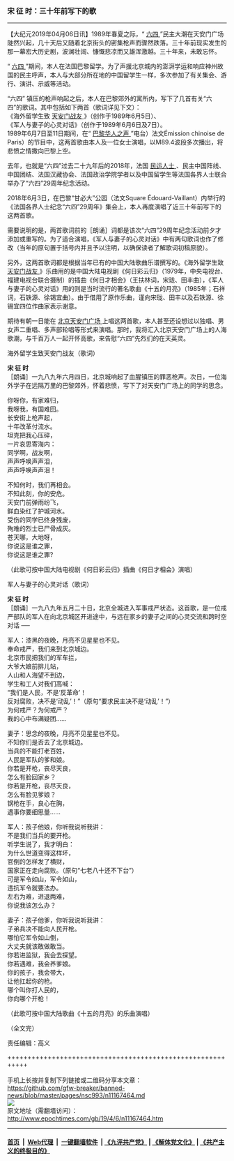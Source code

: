 ### 宋 征 时：三十年前写下的歌
------------------------

<p>
 【大纪元2019年04月06日讯】1989年春夏之际，“
 <a href="http://www.epochtimes.com/gb/tag/%E5%85%AD%E5%9B%9B.html">
  六四
 </a>
 ”民主大潮在天安门广场陡然兴起，几十天后又随着北京街头的密集枪声而骤然跌落。三十年前现实发生的那一幕宏大历史剧，波澜壮阔、慷慨悲凉而又雄浑激越。三十年来，未敢忘怀。
</p>
<p>
 “
 <a href="http://www.epochtimes.com/gb/tag/%E5%85%AD%E5%9B%9B.html">
  六四
 </a>
 ”期间，本人在法国巴黎留学。为了声援北京城内的澎湃学运和响应神州故国的民主呼声，本人与大部分所在地的中国留学生一样，多次参加了有关集会、游行、演讲、示威等活动。
</p>
<p>
 “六四” 镇压的枪声响起之后，本人在巴黎郊外的寓所内，写下了几首有关“六四”的歌词。其中包括如下两首（歌词详见下文）：
 <br/>
 《海外留学生致
 <a href="http://www.epochtimes.com/gb/tag/%E5%A4%A9%E5%AE%89%E9%97%A8%E6%88%98%E5%8F%8B.html">
  天安门战友
 </a>
 》（创作于1989年6月5日）、
 <br/>
 《军人与妻子的心灵对话》（创作于1989年6月6日及7日）。
 <br/>
 1989年6月7日至11日期间，在“
 <a href="http://www.epochtimes.com/gb/tag/%E5%B7%B4%E9%BB%8E%E5%8D%8E%E4%BA%BA%E4%B9%8B%E5%A3%B0.html">
  巴黎华人之声
 </a>
 ”电台）法文Émission chinoise de Paris）的节目中，这两首歌由本人及一位女士演唱，以M89.4波段多次播出，将悲愤之情撒向巴黎上空。
</p>
<p>
 去年，也就是“六四”过去二十九年后的2018年，法国
 <a href="http://www.epochtimes.com/gb/tag/%E6%B0%91%E8%BF%90%E4%BA%BA%E5%A3%AB.html">
  民运人士
 </a>
 、民主中国阵线、中国团结、法国汉藏协会、法国政治学院学者以及中国留学生等法国各界人士联合举办了“六四”29周年纪念活动。
</p>
<p>
 2018年6月3日，在巴黎“甘必大”公园（法文Square Édouard-Vaillant）内举行的《法国各界人士纪念“六四”29周年》集会上，本人再度演唱了近三十年前写下的这两首歌。
</p>
<p>
 需要说明的是，两首歌词前的［朗诵］词都是该次“六四”29周年纪念活动前夕才添加或重写的。为了适合演唱，《军人与妻子的心灵对话》中有两句歌词也作了修改（当年的原句置于括号内并且予以注明，以确保读者了解歌词初稿原貌）。
</p>
<p>
 另外，这两首歌词都是根据当年已有的中国大陆歌曲乐谱撰写的。《海外留学生致
 <a href="http://www.epochtimes.com/gb/tag/%E5%A4%A9%E5%AE%89%E9%97%A8%E6%88%98%E5%8F%8B.html">
  天安门战友
 </a>
 》乐曲用的是中国大陆电视剧《何日彩云归》（1979年，中央电视台、福建电视台联合摄制）的插曲《何日才相会》（王扶林词，宋珑、田丰曲），《军人与妻子的心灵对话》用的则是当时流行的著名歌曲《十五的月亮》（1985年；石祥词，石铁源、徐锡宜曲）。由于借用了原作乐曲，谨向宋珑、田丰以及石铁源、徐锡宜四位作曲家表示谢意。
</p>
<p>
 期待有朝一日能在
 <a href="http://www.epochtimes.com/gb/tag/%E5%8C%97%E4%BA%AC%E5%A4%A9%E5%AE%89%E9%97%A8%E5%B9%BF%E5%9C%BA.html">
  北京天安门广场
 </a>
 上唱这两首歌，本人甚至还设想过以独唱、男女声二重唱、多声部轮唱等形式来演唱。那时，我将汇入北京天安门广场上的人海歌潮，与千百万人一起开怀高歌，来告慰“六四”先烈们的在天英灵。
</p>
<p>
 海外留学生致天安门战友（歌词）
</p>
<p>
 <strong>
  宋 征 时
 </strong>
 <br/>
 ［朗诵］一九八九年六月四日，北京城响起了血腥镇压的罪恶枪声。次日，一位海外学子在远隔万里的巴黎郊外，怀着悲愤，写下了对天安门广场上的同学的思念。
</p>
<p>
 你呀你，有家难归，
 <br/>
 我呀我，有国难回。
 <br/>
 长安街上枪声起，
 <br/>
 十年改革付流水。
 <br/>
 坦克把我心压碎，
 <br/>
 一片哀思寄海内：
 <br/>
 同学啊，战友啊，
 <br/>
 声声呼唤声声泪，
 <br/>
 声声呼唤声声泪！
</p>
<p>
 不知何时，我们再相会。
 <br/>
 不知此刻，你的安危。
 <br/>
 天安门前弹雨纷飞，
 <br/>
 鲜血染红了护城河水。
 <br/>
 受伤的同学已终身残废，
 <br/>
 殉难的烈士已尸骨成灰。
 <br/>
 苍天哪，大地呀，
 <br/>
 你说这是谁之罪，
 <br/>
 你说这是谁之罪?
</p>
<p>
 （此歌可按中国大陆电视剧《何日彩云归》插曲《何日才相会》演唱）
</p>
<p>
 军人与妻子的心灵对话（歌词）
</p>
<p>
 <strong>
  宋 征 时
 </strong>
 <br/>
 ［朗诵］一九八九年五月二十日，北京全城进入军事戒严状态。这首歌，是一位戒严部队的军人在向北京城区开进途中，与远在家乡的妻子之间的心灵交流和跨时空对话 ──
</p>
<p>
 军人：漆黑的夜晚，月亮不见星星也不见。
 <br/>
 奉命戒严，我们来到北京城边。
 <br/>
 北京市民把我们的军车拦，
 <br/>
 大爷大娘前排儿站，
 <br/>
 人山和人海望不到边，
 <br/>
 学生和工人对我们高喊：
 <br/>
 “我们是人民，不是‘反革命’！
 <br/>
 反对腐败，决不是‘动乱’！”（原句“要求民主决不是‘动乱’！”）
 <br/>
 为何戒严？为何戒严？
 <br/>
 我的心中布满疑团……
</p>
<p>
 妻子：思念的夜晚，月亮不见星星也不见。
 <br/>
 不知你们是否去了北京城边。
 <br/>
 当兵的不能打老百姓，
 <br/>
 人民是军队的爹和娘。
 <br/>
 你若是开枪，丧尽天良，
 <br/>
 怎么有脸回家乡？
 <br/>
 你若是开枪，丧尽天良，
 <br/>
 怎么有脸见爹娘？
 <br/>
 钢枪在手，良心在胸，
 <br/>
 遇事你要细思量……
</p>
<p>
 军人：孩子他娘，你听我说听我讲：
 <br/>
 不是我们当兵的要开枪。
 <br/>
 听学生说了，我才明白：
 <br/>
 为什么世道变得这样坏，
 <br/>
 官倒的怎样发了横财，
 <br/>
 国家正在走向腐败。（原句“七老八十还不下台”）
 <br/>
 可是军令如山，军令如山，
 <br/>
 违抗军令就要法办。
 <br/>
 左右为难，进退两难，
 <br/>
 你说我该怎么办？
</p>
<p>
 妻子：孩子他爹，你听我说听我讲：
 <br/>
 子弟兵决不能向人民开枪。
 <br/>
 哪怕它军令如山倒，
 <br/>
 大丈夫就该敢做敢当。
 <br/>
 你若进监狱，我会去探望。
 <br/>
 你若遇难，我会养爹娘。
 <br/>
 你的孩子，我会带大，
 <br/>
 让他扛起你的枪。
 <br/>
 哪个叫你打人民的，
 <br/>
 你向哪个开枪！
</p>
<p>
 （此歌可按中国大陆歌曲《十五的月亮》的乐曲演唱）
</p>
<p>
 （全文完）
</p>
<p>
 责任编辑：高义
</p>

+++++++++++++++++++++++++++++++++++++++++++++++++++++++++++<br/><br/>
手机上长按并复制下列链接或二维码分享本文章：<br/>
https://github.com/gfw-breaker/banned-news/blob/master/pages/nsc993/n11167464.md <br/>
<a href='https://github.com/gfw-breaker/banned-news/blob/master/pages/nsc993/n11167464.md'><img src='https://github.com/gfw-breaker/banned-news/blob/master/pages/nsc993/n11167464.md.png'/></a> <br/>
原文地址（需翻墙访问）：http://www.epochtimes.com/gb/19/4/6/n11167464.htm


------------------------
#### [首页](https://github.com/gfw-breaker/banned-news/blob/master/README.md) &nbsp;|&nbsp; [Web代理](https://github.com/labour-camp/helloworld) &nbsp;|&nbsp; [一键翻墙软件](https://github.com/gfw-breaker/nogfw/blob/master/README.md) &nbsp;| [《九评共产党》](https://github.com/gfw-breaker/9ping.md/blob/master/README.md#九评之一评共产党是什么) | [《解体党文化》](https://github.com/gfw-breaker/jtdwh.md/blob/master/README.md) | [《共产主义的终极目的》](https://github.com/gfw-breaker/gczydzjmd.md/blob/master/README.md)

